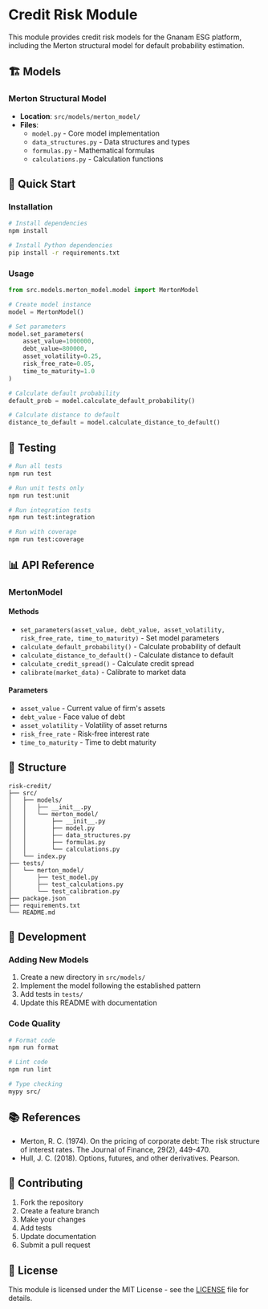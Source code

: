 # Credit Risk Module

This module provides credit risk models for the Gnanam ESG platform, including the Merton structural model for default probability estimation.

## 🏗️ Models

### Merton Structural Model
- **Location**: `src/models/merton_model/`
- **Files**:
  - `model.py` - Core model implementation
  - `data_structures.py` - Data structures and types
  - `formulas.py` - Mathematical formulas
  - `calculations.py` - Calculation functions

## 🚀 Quick Start

### Installation

```bash
# Install dependencies
npm install

# Install Python dependencies
pip install -r requirements.txt
```

### Usage

```python
from src.models.merton_model.model import MertonModel

# Create model instance
model = MertonModel()

# Set parameters
model.set_parameters(
    asset_value=1000000,
    debt_value=800000,
    asset_volatility=0.25,
    risk_free_rate=0.05,
    time_to_maturity=1.0
)

# Calculate default probability
default_prob = model.calculate_default_probability()

# Calculate distance to default
distance_to_default = model.calculate_distance_to_default()
```

## 🧪 Testing

```bash
# Run all tests
npm run test

# Run unit tests only
npm run test:unit

# Run integration tests
npm run test:integration

# Run with coverage
npm run test:coverage
```

## 📊 API Reference

### MertonModel

#### Methods

- `set_parameters(asset_value, debt_value, asset_volatility, risk_free_rate, time_to_maturity)` - Set model parameters
- `calculate_default_probability()` - Calculate probability of default
- `calculate_distance_to_default()` - Calculate distance to default
- `calculate_credit_spread()` - Calculate credit spread
- `calibrate(market_data)` - Calibrate to market data

#### Parameters

- `asset_value` - Current value of firm's assets
- `debt_value` - Face value of debt
- `asset_volatility` - Volatility of asset returns
- `risk_free_rate` - Risk-free interest rate
- `time_to_maturity` - Time to debt maturity

## 📁 Structure

```
risk-credit/
├── src/
│   ├── models/
│   │   ├── __init__.py
│   │   └── merton_model/
│   │       ├── __init__.py
│   │       ├── model.py
│   │       ├── data_structures.py
│   │       ├── formulas.py
│   │       └── calculations.py
│   └── index.py
├── tests/
│   └── merton_model/
│       ├── test_model.py
│       ├── test_calculations.py
│       └── test_calibration.py
├── package.json
├── requirements.txt
└── README.md
```

## 🔧 Development

### Adding New Models

1. Create a new directory in `src/models/`
2. Implement the model following the established pattern
3. Add tests in `tests/`
4. Update this README with documentation

### Code Quality

```bash
# Format code
npm run format

# Lint code
npm run lint

# Type checking
mypy src/
```

## 📚 References

- Merton, R. C. (1974). On the pricing of corporate debt: The risk structure of interest rates. The Journal of Finance, 29(2), 449-470.
- Hull, J. C. (2018). Options, futures, and other derivatives. Pearson.

## 🤝 Contributing

1. Fork the repository
2. Create a feature branch
3. Make your changes
4. Add tests
5. Update documentation
6. Submit a pull request

## 📄 License

This module is licensed under the MIT License - see the [LICENSE](LICENSE) file for details. 